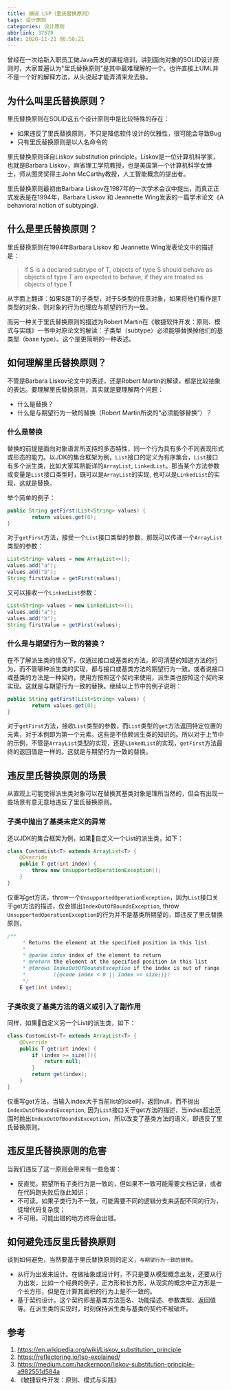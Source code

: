 ```yaml
---
title: 细说 LSP（里氏替换原则）
tags: 设计原则
categories: 设计原则
abbrlink: 37579
date: 2020-11-21 08:58:21
---
```


曾经在一次给新入职员工做Java开发的课程培训，讲到面向对象的SOLID设计原则时，大家普遍认为"里氏替换原则"是其中最难理解的一个。也许直接上UML并不是一个好的解释方法，从头说起才能弄清来龙去脉。

<!-- more -->

## 为什么叫里氏替换原则？
里氏替换原则在SOLID这五个设计原则中是比较特殊的存在：

- 如果违反了里氏替换原则，不只是降低软件设计的优雅性，很可能会导致Bug
- 只有里氏替换原则是以人名命令的
  
里氏替换原则译自Liskov substitution principle。Liskov是一位计算机科学家，也就是Barbara Liskov，麻省理工学院教授，也是美国第一个计算机科学女博士，师从图灵奖得主John McCarthy教授，人工智能概念的提出者。

里氏替换原则最初由Barbara Liskov在1987年的一次学术会议中提出，而真正正式发表是在1994年，Barbara Liskov 和 Jeannette Wing发表的一篇学术论文《A behavioral notion of subtyping》.

## 什么是里氏替换原则？
里氏替换原则在1994年Barbara Liskov 和 Jeannette Wing发表论文中的描述是：
>If S is a declared subtype of T, objects of type S should behave as objects of type T are expected to behave, if they are treated as objects of type T

从字面上翻译：如果S是T的子类型，对于S类型的任意对象，如果将他们看作是T类型的对象，则对象的行为也理应与期望的行为一致。

而另一种关于里氏替换原则的描述为Robert Martin在《敏捷软件开发：原则、模式与实践》一书中对原论文的解读：子类型（subtype）必须能够替换掉他们的基类型（base type）。这个是更简明的一种表述。

## 如何理解里氏替换原则？
不管是Barbara Liskov论文中的表述，还是Robert Martin的解读，都是比较抽象的表达。要理解里氏替换原则，其实就是要理解两个问题：

- 什么是替换？
- 什么是与期望行为一致的替换（Robert Martin所说的“必须能够替换”）？

### 什么是替换

替换的前提是面向对象语言所支持的多态特性，同一个行为具有多个不同表现形式或形态的能力。以JDK的集合框架为例，`List`接口的定义为有序集合，`List`接口有多个派生类，比如大家耳熟能详的`ArrayList`, `LinkedList`。那当某个方法参数或变量是`List`接口类型时，既可以是`ArrayList`的实现, 也可以是`LinkedList`的实现，这就是替换。

举个简单的例子：

```java
public String getFirst(List<String> values) {
        return values.get(0);
}
```

对于`getFirst`方法，接受一个`List`接口类型的参数，那既可以传递一个`ArrayList`类型的参数：

```java
List<String> values = new ArrayList<>();
values.add("a");
values.add("b");
String firstValue = getFirst(values);
```

又可以接收一个`LinkedList`参数：

```java
List<String> values = new LinkedList<>();
values.add("a");
values.add("b");
String firstValue = getFirst(values);
```

### 什么是与期望行为一致的替换？
在不了解派生类的情况下，仅通过接口或基类的方法，即可清楚的知道方法的行为，而不管哪种派生类的实现，都与接口或基类方法的期望行为一致。或者说接口或基类的方法是一种契约，使用方按照这个契约来使用，派生类也按照这个契约来实现。这就是与期望行为一致的替换。继续以上节中的例子说明：

```java
public String getFirst(List<String> values) {
        return values.get(0);
}
```

对于`getFirst`方法，接收`List`类型的参数，而`List`类型的`get`方法返回特定位置的元素，对于本例即为第一个元素。这些是不依赖派生类的知识的。所以对于上节中的示例，不管是`ArrayList`类型的实现，还是`LinkedList`的实现，`getFirst`方法最终的返回值是一样的。这就是与期望行为一致的替换。

## 违反里氏替换原则的场景
从直观上可能觉得派生类对象可以在替换其基类对象是理所当然的，但会有出现一些场景有意无意地违反了里氏替换原则。

### 子类中抛出了基类未定义的异常
还以JDK的集合框架为例，如果自定义一个List的派生类，如下：

```java
class CustomList<T> extends ArrayList<T> {
    @Override
    public T get(int index) {
        throw new UnsupportedOperationException();
    }
}
```

仅重写get方法，throw一个`UnsupportedOperationException`，因为`List`接口关于get方法的描述，仅会抛出`IndexOutOfBoundsException`, throw `UnsupportedOperationException`的行为并不是基类所期望的，即违反了里氏替换原则，

```java
/**
     * Returns the element at the specified position in this list.
     *
     * @param index index of the element to return
     * @return the element at the specified position in this list
     * @throws IndexOutOfBoundsException if the index is out of range
     *         ({@code index < 0 || index >= size()})
     */
    E get(int index);
```

### 子类改变了基类方法的语义或引入了副作用
同样，如果自定义另一个List的派生类，如下：

```java
class CustomList<T> extends ArrayList<T> {
    @Override
    public T get(int index) {
        if (index >= size()){
            return null;
        }
        return get(index);
    }
}
```

仅重写get方法，当输入index大于当前list的size时，返回null，而不抛出`IndexOutOfBoundsException`, 因为`List`接口关于get方法的描述，当index超出范围时抛出`IndexOutOfBoundsException`，所以改变了基类方法的语义，即违反了里氏替换原则。

## 违反里氏替换原则的危害
当我们违反了这一原则会带来有一些危害：

- 反直觉。期望所有子类行为是一致的，但如果不一致可能需要文档记录，或者在代码跑失败后涨此知识；
- 不可读。如果子类行为不一致，可能需要不同的逻辑分支来适配不同的行为，徒增代码复杂度；
- 不可用。可能出错的地方终将会出错。

## 如何避免违反里氏替换原则
谈到如何避免，当然要基于里氏替换原则的定义，`与期望行为一致的替换`。

- 从行为出发来设计。在做抽象或设计时，不只是要从模型概念出发，还要从行为出发，比如一个经典的例子，正方形和长方形，从现实的概念中正方形是一个长方形，但是在计算其面积的行为上是不一致的。
- 基于契约设计。这个契约即是基类方法签名、功能描述、参数类型、返回值等。在派生类的实现时，时刻保持派生类与基类的契约不被破坏。

## 参考

1. https://en.wikipedia.org/wiki/Liskov_substitution_principle
2. https://reflectoring.io/lsp-explained/
3. https://medium.com/hackernoon/liskov-substitution-principle-a982551d584a
4. 《敏捷软件开发：原则、模式与实践》
